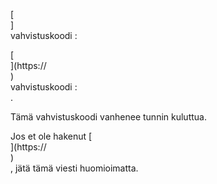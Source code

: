 [<br host>]<br action>vahvistuskoodi :<br code>

[<br host>](https://<br host>)<br action>vahvistuskoodi :<br code>.

Tämä vahvistuskoodi vanhenee tunnin kuluttua.

Jos et ole hakenut [<br host>](https://<br host>)<br action>, jätä tämä viesti huomioimatta.
